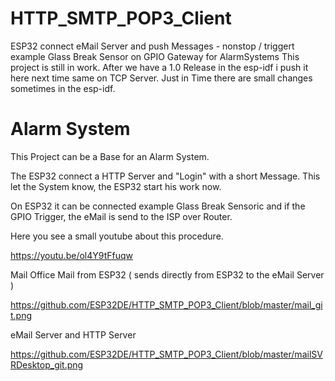 # HTTP_SMTP_POP3_Client
ESP32 connect eMail Server and push Messages - nonstop / triggert example Glass Break Sensor on GPIO Gateway for AlarmSystems
This project is still in work. After we have a 1.0 Release in the esp-idf i push it here next time same on TCP Server.
Just in Time there are small changes sometimes in the esp-idf.

# Alarm System
This Project can be a Base for an Alarm System.

The ESP32 connect a HTTP Server and "Login" with a short Message.
This let the System know, the ESP32 start his work now.

On ESP32 it can be connected example Glass Break Sensoric and if the GPIO Trigger,
the eMail is send to the ISP over Router.

Here you see a small youtube about this procedure.

https://youtu.be/ol4Y9tFfuqw

Mail Office
Mail from ESP32 ( sends directly from ESP32 to the eMail Server )

https://github.com/ESP32DE/HTTP_SMTP_POP3_Client/blob/master/mail_git.png


eMail Server and HTTP Server

https://github.com/ESP32DE/HTTP_SMTP_POP3_Client/blob/master/mailSVRDesktop_git.png

